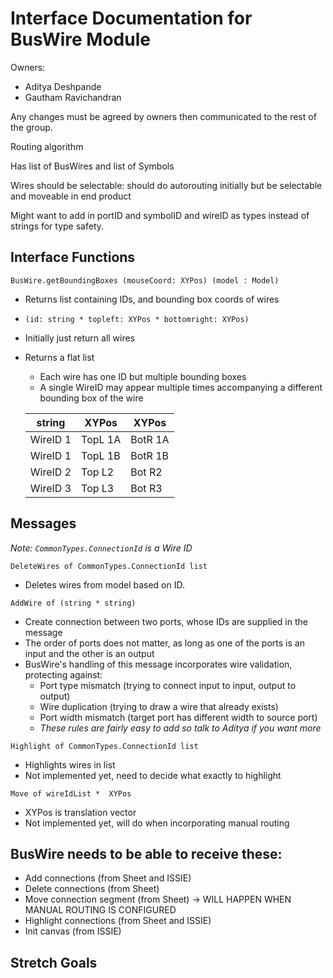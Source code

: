 # Interface Documentation for BusWire Module

Owners:
 - Aditya Deshpande
 - Gautham Ravichandran

Any changes must be agreed by owners then communicated to the rest of the group.

Routing algorithm

Has list of BusWires and list of Symbols

Wires should be selectable: should do autorouting initially but be selectable and moveable in end product

Might want to add in portID and symbolID and wireID as types instead of strings for type safety.


## Interface Functions

`BusWire.getBoundingBoxes (mouseCoord: XYPos) (model : Model)`
 - Returns list containing IDs, and bounding box coords of wires
 - `(id: string * topleft: XYPos * bottomright: XYPos)`
 - Initially just return all wires
 - Returns a flat list
   - Each wire has one ID but multiple bounding boxes 
   - A single WireID may appear multiple times accompanying a different bounding box of the wire

    string  | XYPos  | XYPos  |   
    |---------|--------|--------|
    | WireID 1 | TopL 1A | BotR 1A |   
    | WireID 1 | TopL 1B | BotR 1B |   
    | WireID 2 | Top L2  | Bot R2  |   
    | WireID 3 | Top L3  | Bot R3

## Messages

<i>Note: `CommonTypes.ConnectionId` is a Wire ID</i>

`DeleteWires of CommonTypes.ConnectionId list`
 - Deletes wires from model based on ID.

`AddWire of (string * string)`
 - Create connection between two ports, whose IDs are supplied in the message
 - The order of ports does not matter, as long as one of the ports is an input and the other is an output
 - BusWire's handling of this message incorporates wire validation, protecting against:
   - Port type mismatch (trying to connect input to input, output to output)
   - Wire duplication (trying to draw a wire that already exists)
   - Port width mismatch (target port has different width to source port)
   - <i> These rules are fairly easy to add so talk to Aditya if you want more </i>
 

`Highlight of CommonTypes.ConnectionId list`
 - Highlights wires in list
 - Not implemented yet, need to decide what exactly to highlight

`Move of wireIdList *  XYPos`
 - XYPos is translation vector
 - Not implemented yet, will do when incorporating manual routing

## BusWire needs to be able to receive these:
 - Add connections (from Sheet and ISSIE)
 - Delete connections (from Sheet)
 - Move connection segment (from Sheet) -> WILL HAPPEN WHEN MANUAL ROUTING IS CONFIGURED
 - Highlight connections (from Sheet and ISSIE)
 - Init canvas (from ISSIE)

 ## Stretch Goals